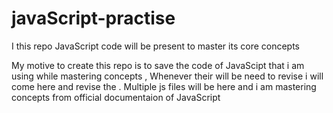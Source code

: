 # javaScript-practise
I this repo JavaScript code will be  present  to master its core concepts

My motive to create this repo is to save the code of JavaScipt that i am using while mastering concepts , Whenever their will be need to revise i will come here and revise the . 
Multiple js files will be here and i am mastering concepts from official documentaion of JavaScript 
